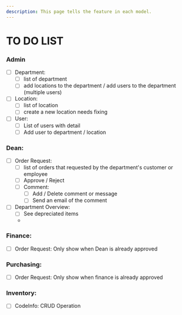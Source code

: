 ```yaml
---
description: This page tells the feature in each model.
---
```


# TO DO LIST

### Admin

* [ ] Department:&#x20;
  * [ ] list of department
  * [ ] add locations to the department / add users to the department (multiple users)
* [ ] Location:&#x20;
  * [ ] list of location
  * [ ] create a new location needs fixing
* [ ] User:&#x20;
  * [ ] List of users with detail
  * [ ] Add user to department / location

### Dean:

* [ ] Order Request:&#x20;
  * [ ] list of orders that requested by the department's customer or employee
  * [ ] Approve / Reject
  * [ ] Comment:
    * [ ] Add / Delete comment or message
    * [ ] Send an email of the comment
* [ ] Department Overview:
  * [ ] See depreciated items
  *

### Finance:

* [ ] Order Request: Only show when Dean is already approved

### Purchasing:

* [ ] Order Request: Only show when finance is already approved

### Inventory:

* [ ] CodeInfo: CRUD Operation

